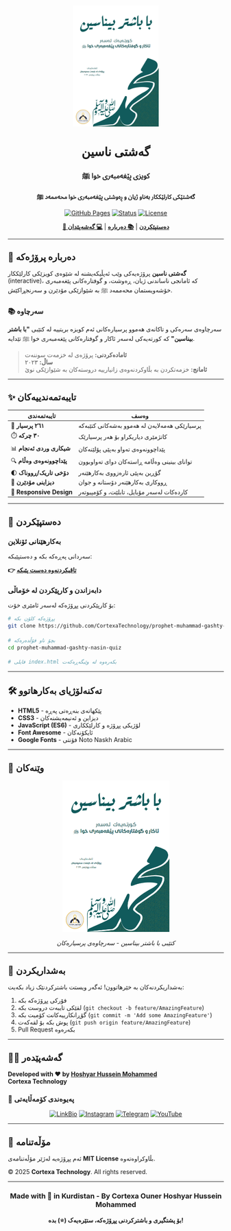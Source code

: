 <div align="center">
<img src="assets/images/bookCover.png" alt="کتێبی با باشتر بیناسین" width="200"/>

# گەشتی ناسین
### کویزی پێغەمبەری خوا ﷺ

**گەشتێکی کارلێککار بەناو ژیان و ڕەوشتی پێغەمبەری خوا محەممەد ﷺ**

[![GitHub Pages](https://img.shields.io/badge/GitHub-Pages-blue?style=flat&logo=github)](https://CortexaTechnology.github.io/prophet-muhammad-gashty-nasin-quiz/)
[![Status](https://img.shields.io/badge/status-active-success.svg)]()
[![License](https://img.shields.io/badge/license-MIT-blue.svg)]()

[**🎯 دەستپێکردن**](https://CortexaTechnology.github.io/prophet-muhammad-gashty-nasin-quiz/) | [**📚 دەربارە**](#-دەربارە-پرۆژەکە) | [**💻 گەشەپێدان**](#-دەستپێکردن)

</div>

---

## 🌟 دەربارە پرۆژەکە

**گەشتی ناسین** پرۆژەیەکی وێب ئەپڵیکەیشنە لە شێوەی کویزێکی کارلێککار (interactive)، کە ئامانجی ناساندنی ژیان، ڕەوشت، و گوفتارەکانی پێغەمبەری خۆشەویستمان محەممەد ﷺ بە شێوازێکی مۆدێرن و سەرنجڕاکێش.

### 📚 سەرچاوە

سەرچاوەی سەرەکی و تاکانەی هەموو پرسیارەکانی ئەم کویزە بریتییە لە کتێبی **"با باشتر بیناسین"** کە کورتەیەکی لەسەر ئاکار و گوفتارەکانی پێغەمبەری خوا ﷺ تێدایە.

> **ئامادەکردنی:** پرۆژەی لە خزمەت سوننەت  
> **ساڵ:** ٢٠٢٣  
> **ئامانج:** خزمەتکردن بە بڵاوکردنەوەی زانیارییە دروستەکان بە شێوازێکی نوێ

---

## ✨ تایبەتمەندییەکان

| تایبەتمەندی | وەسف |
|-------------|------|
| 📝 **٢٦١ پرسیار** | پرسیارێکی هەمەلایەن لە هەموو بەشەکانی کتێبەکە |
| ⏱️ **٣٠ چرکە** | کاتژمێری دیاریکراو بۆ هەر پرسیارێک |
| 📊 **شیکاری وردی ئەنجام** | پێداچوونەوەی تەواو بەپێی پۆلێنەکان |
| 🔍 **پێداچوونەوەی وەڵام** | توانای بینینی وەڵامە ڕاستەکان دوای تەواوبوون |
| 🌓 **دۆخی تاریک/ڕووناک** | گۆڕین بەپێی ئارەزووی بەکارهێنەر |
| 🎨 **دیزاینی مۆدێرن** | ڕووکاری بەکارهێنەر دۆستانە و جوان |
| 📱 **Responsive Design** | کاردەکات لەسەر مۆبایل، تابلێت، و کۆمپیوتەر |

---

## 🚀 دەستپێکردن

### بەکارهێنانی ئۆنلاین

سەردانی پەڕەکە بکە و دەستپێبکە:

**👉 [تاقیکردنەوە دەست پێبکە](https://CortexaTechnology.github.io/prophet-muhammad-gashty-nasin-quiz/)**

### دابەزاندن و کارپێکردن لە خۆماڵی

بۆ کارپێکردنی پڕۆژەکە لەسەر ئامێری خۆت:

```bash
# پڕۆژەکە کلۆن بکە
git clone https://github.com/CortexaTechnology/prophet-muhammad-gashty-nasin-quiz.git

# بچۆ ناو فۆڵدەرەکە
cd prophet-muhammad-gashty-nasin-quiz

# فایلی index.html بکەرەوە لە وێبگەڕەکەت
```

---

## 🛠️ تەکنەلۆژیای بەکارهاتوو

- **HTML5** - پێکهاتەی بنەڕەتی پەڕە
- **CSS3** - دیزاین و ئەنیمەیشنەکان
- **JavaScript (ES6)** - لۆژیکی پڕۆژە و کارلێککاری
- **Font Awesome** - ئایکۆنەکان
- **Google Fonts** - فۆنتی Noto Naskh Arabic

---

## 📸 وێنەکان

<div align="center">
<img src="assets/images/bookCover.png" alt="کتێبی با باشتر بیناسین" width="250"/>

*کتێبی با باشتر بیناسین - سەرچاوەی پرسیارەکان*
</div>

---

## 🤝 بەشداریکردن

بەشداریکردنەکان بە خێرهاتوون! ئەگەر ویستت باشترکردنێک زیاد بکەیت:

1. فۆرکی پڕۆژەکە بکە
2. لقێکی تایبەت دروست بکە (`git checkout -b feature/AmazingFeature`)
3. گۆڕانکارییەکانت کۆمیت بکە (`git commit -m 'Add some AmazingFeature'`)
4. پوش بکە بۆ لقەکەت (`git push origin feature/AmazingFeature`)
5. Pull Request بکەرەوە

---

## 👨‍💻 گەشەپێدەر

**Developed with ❤️ by [Hoshyar Hussein Mohammed](https://linkbio.co/HoshyarHussein)**  
**Cortexa Technology**

### 🔗 پەیوەندی کۆمەڵایەتی

<div align="center">

[![LinkBio](https://img.shields.io/badge/🔗_LinkBio-Connect-blue?style=for-the-badge)](https://linkbio.co/HoshyarHussein)
[![Instagram](https://img.shields.io/badge/Instagram-@cortexatech-E4405F?style=for-the-badge&logo=instagram&logoColor=white)](https://www.instagram.com/cortexatech)
[![Telegram](https://img.shields.io/badge/Telegram-Join_Channel-26A5E4?style=for-the-badge&logo=telegram&logoColor=white)](https://t.me/CortexaTech)
[![YouTube](https://img.shields.io/badge/YouTube-Subscribe-red?style=for-the-badge&logo=youtube&logoColor=white)](https://www.youtube.com/@Cortexa-Technology)

</div>

---

## 📄 مۆڵەتنامە

ئەم پڕۆژەیە لەژێر مۆڵەتنامەی **MIT License** بڵاوکراوەتەوە.

© 2025 **Cortexa Technology**. All rights reserved.

---

<div align="center">

### Made with 💙 in Kurdistan - By Cortexa Ouner Hoshyar Hussein Mohammed

**بۆ پشتگیری و باشترکردنی پڕۆژەکە، ستێرەیەک (⭐) بدە!**

</div>

